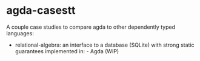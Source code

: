 agda-casestt
============

A couple case studies to compare agda to other dependently typed languages:
  - relational-algebra: an interface to a database (SQLite) with strong static
    			guarantees
			implemented in:
			  - Agda (WIP)
